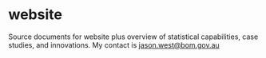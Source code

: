 # website
Source documents for website plus overview of statistical capabilities, case studies, and innovations.
My contact is jason.west@bom.gov.au